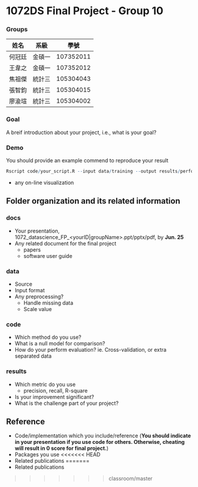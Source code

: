 # 1072DS Final Project - Group 10

### Groups
| 姓名 | 系級 | 學號 |
|:-----:|:------:|:-----:|
|何冠廷|金碩一|107352011|
|王韋之|金碩一|107352012|
|焦祖傑|統計三|105304043|
|張智鈞|統計三|105304015|
|廖渝瑄|統計三|105304002|

### Goal
A breif introduction about your project, i.e., what is your goal?

### Demo 
You should provide an example commend to reproduce your result
```R
Rscript code/your_script.R --input data/training --output results/performance.tsv
```
* any on-line visualization

## Folder organization and its related information

### docs
* Your presentation, 1072_datascience_FP_<yourID|groupName>.ppt/pptx/pdf, by **Jun. 25**
* Any related document for the final project
  * papers
  * software user guide

### data

* Source
* Input format
* Any preprocessing?
  * Handle missing data
  * Scale value

### code

* Which method do you use?
* What is a null model for comparison?
* How do your perform evaluation? ie. Cross-validation, or extra separated data

### results

* Which metric do you use 
  * precision, recall, R-square
* Is your improvement significant?
* What is the challenge part of your project?

## Reference
* Code/implementation which you include/reference (__You should indicate in your presentation if you use code for others. Otherwise, cheating will result in 0 score for final project.__)
* Packages you use
<<<<<<< HEAD
* Related publications
=======
* Related publications


>>>>>>> classroom/master
